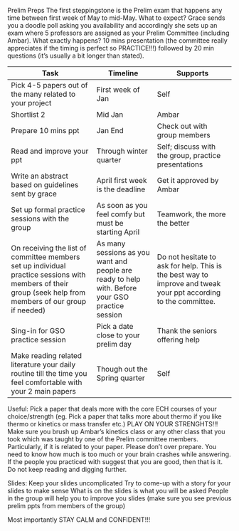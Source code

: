 Prelim Preps
The first steppingstone is the Prelim exam that happens any time between first week of May to mid-May. 
What to expect?
Grace sends you a doodle poll asking you availability and accordingly she sets up an exam where 5 professors are assigned as your Prelim Committee (including Ambar).
What exactly happens?
10 mins presentation (the committee really appreciates if the timing is perfect so PRACTICE!!!) followed by 20 min questions (it’s usually a bit longer than stated).

| Task                                                                                                                                                                  |     Timeline                                                                                              |     Supports                                                                                                             |
|-----------------------------------------------------------------------------------------------------------------------------------------------------------------------|-----------------------------------------------------------------------------------------------------------|--------------------------------------------------------------------------------------------------------------------------|
|     Pick 4-5 papers out of the many related to your project                                                                                                           |     First week of Jan                                                                                     |     Self                                                                                                                 |
|     Shortlist 2                                                                                                                                                       |     Mid Jan                                                                                               |     Ambar                                                                                                                |
|     Prepare 10 mins ppt                                                                                                                                               |     Jan End                                                                                               |     Check out with group members                                                                                         |
|     Read and improve your ppt                                                                                                                                         |     Through winter quarter                                                                                |     Self; discuss with the group, practice presentations                                                                 |
|     Write an abstract based on guidelines sent by grace                                                                                                               |     April first week is the deadline                                                                      |     Get it approved by Ambar                                                                                             |
|     Set up formal practice sessions with the group                                                                                                                    |     As soon as you feel comfy but must be starting April                                                  |     Teamwork, the more the better                                                                                        |
|     On receiving the list of committee members set up individual practice   sessions with members of their group (seek help from members of our group if   needed)    |     As many sessions as you want and people are ready to help with.   Before your GSO practice session    |     Do not hesitate to ask for help. This is the best way to improve and   tweak your ppt according to the committee.    |
|     Sing-in for GSO practice session                                                                                                                                  |     Pick a date close to your prelim day                                                                  |     Thank the seniors offering help                                                                                      |
|     Make reading related literature your daily routine till the time you   feel comfortable with your 2 main papers                                                   |     Though out the Spring quarter                                                                         |     Self                                                                                                                 |


Useful:
Pick a paper that deals more with the core ECH courses of your choice/strength (eg. Pick a paper that talks more about thermo if you like thermo or kinetics or mass transfer etc.) PLAY ON YOUR STRENGHTS!!!
Make sure you brush up Ambar’s kinetics class or any other class that you took which was taught by one of the Prelim committee members. Particularly, if it is related to your paper. 
Please don’t over prepare. You need to know how much is too much or your brain crashes while answering. If the people you practiced with suggest that you are good, then that is it. Do not keep reading and digging further. 

Slides:
Keep your slides uncomplicated
Try to come-up with a story for your slides to make sense
What is on the slides is what you will be asked 
People in the group will help you to improve you slides (make sure you see previous prelim ppts from members of the group)

Most importantly STAY CALM and CONFIDENT!!!

